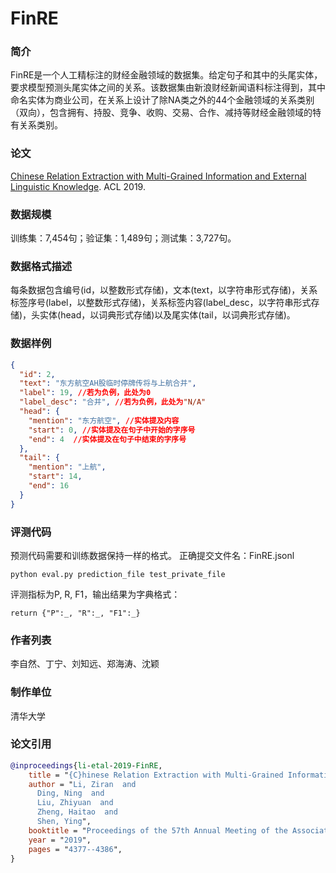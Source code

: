 # FinRE

### 简介
FinRE是一个人工精标注的财经金融领域的数据集。给定句子和其中的头尾实体，要求模型预测头尾实体之间的关系。该数据集由新浪财经新闻语料标注得到，其中命名实体为商业公司，在关系上设计了除NA类之外的44个金融领域的关系类别（双向），包含拥有、持股、竞争、收购、交易、合作、减持等财经金融领域的特有关系类别。

### 论文
[Chinese Relation Extraction with Multi-Grained Information and External Linguistic Knowledge](https://www.aclweb.org/anthology/P19-1430.pdf). ACL 2019.

### 数据规模
训练集：7,454句；验证集：1,489句；测试集：3,727句。

### 数据格式描述
每条数据包含编号(id，以整数形式存储)，文本(text，以字符串形式存储)，关系标签序号(label，以整数形式存储)，关系标签内容(label_desc，以字符串形式存储)，头实体(head，以词典形式存储)以及尾实体(tail，以词典形式存储)。

### 数据样例
```json
{
  "id": 2, 
  "text": "东方航空AH股临时停牌传将与上航合并", 
  "label": 19, //若为负例，此处为0
  "label_desc": "合并", //若为负例，此处为"N/A"
  "head": {
    "mention": "东方航空", //实体提及内容
    "start": 0, //实体提及在句子中开始的字序号
    "end": 4  //实体提及在句子中结束的字序号
  }, 
  "tail": {
    "mention": "上航", 
    "start": 14, 
    "end": 16
  }
}
```

### 评测代码
预测代码需要和训练数据保持一样的格式。
正确提交文件名：FinRE.jsonl
```shell
python eval.py prediction_file test_private_file
```
评测指标为P, R, F1，输出结果为字典格式：
```she
return {"P":_, "R":_, "F1":_}
```

### 作者列表
李自然、丁宁、刘知远、郑海涛、沈颖

### 制作单位
清华大学

### 论文引用
```bibtex
@inproceedings{li-etal-2019-FinRE,
    title = "{C}hinese Relation Extraction with Multi-Grained Information and External Linguistic Knowledge",
    author = "Li, Ziran  and
      Ding, Ning  and
      Liu, Zhiyuan  and
      Zheng, Haitao  and
      Shen, Ying",
    booktitle = "Proceedings of the 57th Annual Meeting of the Association for Computational Linguistics",
    year = "2019",
    pages = "4377--4386",
}
```


